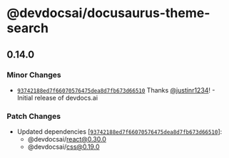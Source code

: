 # @devdocsai/docusaurus-theme-search

## 0.14.0

### Minor Changes

- [`93742188ed7f66070576475dea8d7fb673d66510`](https://github.com/devdocsorg/devdocsai-js/commit/93742188ed7f66070576475dea8d7fb673d66510) Thanks [@justinr1234](https://github.com/justinr1234)! - Initial release of devdocs.ai

### Patch Changes

- Updated dependencies [[`93742188ed7f66070576475dea8d7fb673d66510`](https://github.com/devdocsorg/devdocsai-js/commit/93742188ed7f66070576475dea8d7fb673d66510)]:
  - @devdocsai/react@0.30.0
  - @devdocsai/css@0.19.0
